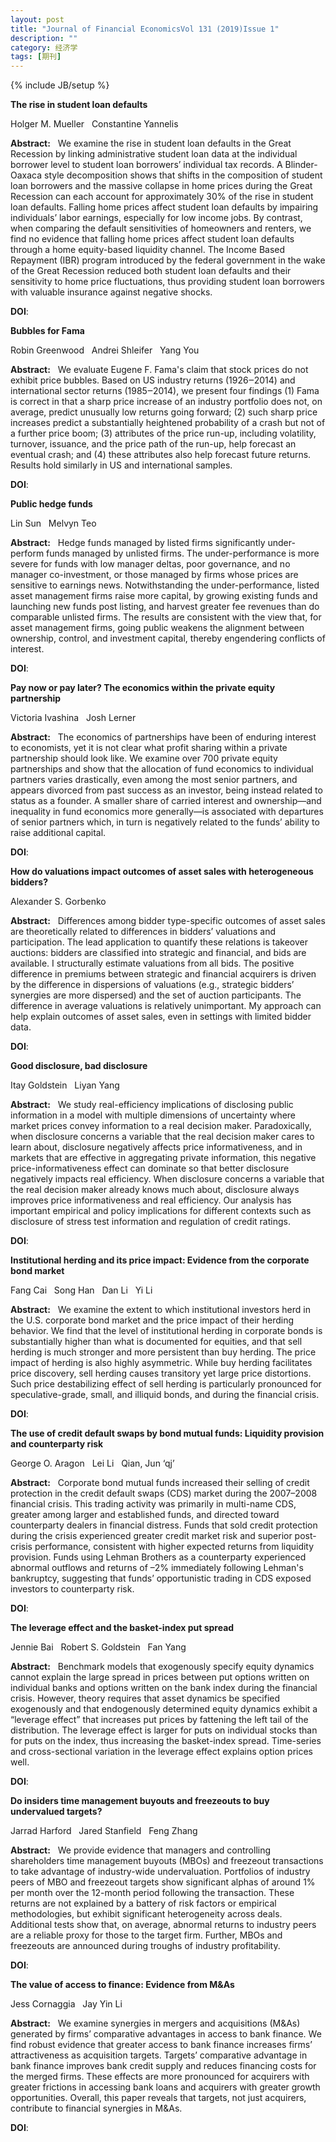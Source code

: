 ```yaml
---
layout: post
title: "Journal of Financial EconomicsVol 131 (2019)Issue 1"
description: ""
category: 经济学
tags: [期刊]
---
```

{% include JB/setup %}

<p><strong>The rise in student loan defaults</strong></p>
<p>Holger M. Mueller&nbsp;&nbsp;&nbsp;Constantine Yannelis&nbsp;&nbsp;&nbsp;</p>
<p><strong>Abstract:</strong>&nbsp;&nbsp;&nbsp;We examine the rise in student loan defaults in the Great Recession by linking administrative student loan data at the individual borrower level to student loan borrowers’ individual tax records. A Blinder-Oaxaca style decomposition shows that shifts in the composition of student loan borrowers and the massive collapse in home prices during the Great Recession can each account for approximately 30% of the rise in student loan defaults. Falling home prices affect student loan defaults by impairing individuals’ labor earnings, especially for low income jobs. By contrast, when comparing the default sensitivities of homeowners and renters, we find no evidence that falling home prices affect student loan defaults through a home equity-based liquidity channel. The Income Based Repayment (IBR) program introduced by the federal government in the wake of the Great Recession reduced both student loan defaults and their sensitivity to home price fluctuations, thus providing student loan borrowers with valuable insurance against negative shocks.</p>
<p><strong>DOI</strong>:
</p>


  

<p><strong>Bubbles for Fama</strong></p>
<p>Robin Greenwood&nbsp;&nbsp;&nbsp;Andrei Shleifer&nbsp;&nbsp;&nbsp;Yang You&nbsp;&nbsp;&nbsp;</p>
<p><strong>Abstract:</strong>&nbsp;&nbsp;&nbsp;We evaluate Eugene F. Fama's claim that stock prices do not exhibit price bubbles. Based on US industry returns (1926‒2014) and international sector returns (1985‒2014), we present four findings (1) Fama is correct in that a sharp price increase of an industry portfolio does not, on average, predict unusually low returns going forward; (2) such sharp price increases predict a substantially heightened probability of a crash but not of a further price boom; (3) attributes of the price run-up, including volatility, turnover, issuance, and the price path of the run-up, help forecast an eventual crash; and (4) these attributes also help forecast future returns. Results hold similarly in US and international samples.</p>
<p><strong>DOI</strong>:
</p>


  

<p><strong>Public hedge funds</strong></p>
<p>Lin Sun&nbsp;&nbsp;&nbsp;Melvyn Teo&nbsp;&nbsp;&nbsp;</p>
<p><strong>Abstract:</strong>&nbsp;&nbsp;&nbsp;Hedge funds managed by listed firms significantly under-perform funds managed by unlisted firms. The under-performance is more severe for funds with low manager deltas, poor governance, and no manager co-investment, or those managed by firms whose prices are sensitive to earnings news. Notwithstanding the under-performance, listed asset management firms raise more capital, by growing existing funds and launching new funds post listing, and harvest greater fee revenues than do comparable unlisted firms. The results are consistent with the view that, for asset management firms, going public weakens the alignment between ownership, control, and investment capital, thereby engendering conflicts of interest.</p>
<p><strong>DOI</strong>:
</p>


  

<p><strong>Pay now or pay later? The economics within the private equity partnership</strong></p>
<p>Victoria Ivashina&nbsp;&nbsp;&nbsp;Josh Lerner&nbsp;&nbsp;&nbsp;</p>
<p><strong>Abstract:</strong>&nbsp;&nbsp;&nbsp;The economics of partnerships have been of enduring interest to economists, yet it is not clear what profit sharing within a private partnership should look like. We examine over 700 private equity partnerships and show that the allocation of fund economics to individual partners varies drastically, even among the most senior partners, and appears divorced from past success as an investor, being instead related to status as a founder. A smaller share of carried interest and ownership—and inequality in fund economics more generally—is associated with departures of senior partners which, in turn is negatively related to the funds’ ability to raise additional capital.</p>
<p><strong>DOI</strong>:
</p>


  

<p><strong>How do valuations impact outcomes of asset sales with heterogeneous bidders?</strong></p>
<p>Alexander S. Gorbenko&nbsp;&nbsp;&nbsp;</p>
<p><strong>Abstract:</strong>&nbsp;&nbsp;&nbsp;Differences among bidder type-specific outcomes of asset sales are theoretically related to differences in bidders’ valuations and participation. The lead application to quantify these relations is takeover auctions: bidders are classified into strategic and financial, and bids are available. I structurally estimate valuations from all bids. The positive difference in premiums between strategic and financial acquirers is driven by the difference in dispersions of valuations (e.g., strategic bidders’ synergies are more dispersed) and the set of auction participants. The difference in average valuations is relatively unimportant. My approach can help explain outcomes of asset sales, even in settings with limited bidder data.</p>
<p><strong>DOI</strong>:
</p>


  

<p><strong>Good disclosure, bad disclosure</strong></p>
<p>Itay Goldstein&nbsp;&nbsp;&nbsp;Liyan Yang&nbsp;&nbsp;&nbsp;</p>
<p><strong>Abstract:</strong>&nbsp;&nbsp;&nbsp;We study real-efficiency implications of disclosing public information in a model with multiple dimensions of uncertainty where market prices convey information to a real decision maker. Paradoxically, when disclosure concerns a variable that the real decision maker cares to learn about, disclosure negatively affects price informativeness, and in markets that are effective in aggregating private information, this negative price-informativeness effect can dominate so that better disclosure negatively impacts real efficiency. When disclosure concerns a variable that the real decision maker already knows much about, disclosure always improves price informativeness and real efficiency. Our analysis has important empirical and policy implications for different contexts such as disclosure of stress test information and regulation of credit ratings.</p>
<p><strong>DOI</strong>:
</p>


  

<p><strong>Institutional herding and its price impact: Evidence from the corporate bond market</strong></p>
<p>Fang Cai&nbsp;&nbsp;&nbsp;Song Han&nbsp;&nbsp;&nbsp;Dan Li&nbsp;&nbsp;&nbsp;Yi Li&nbsp;&nbsp;&nbsp;</p>
<p><strong>Abstract:</strong>&nbsp;&nbsp;&nbsp;We examine the extent to which institutional investors herd in the U.S. corporate bond market and the price impact of their herding behavior. We find that the level of institutional herding in corporate bonds is substantially higher than what is documented for equities, and that sell herding is much stronger and more persistent than buy herding. The price impact of herding is also highly asymmetric. While buy herding facilitates price discovery, sell herding causes transitory yet large price distortions. Such price destabilizing effect of sell herding is particularly pronounced for speculative-grade, small, and illiquid bonds, and during the financial crisis.</p>
<p><strong>DOI</strong>:
</p>


  

<p><strong>The use of credit default swaps by bond mutual funds: Liquidity provision and counterparty risk</strong></p>
<p>George O. Aragon&nbsp;&nbsp;&nbsp;Lei Li&nbsp;&nbsp;&nbsp;Qian, Jun ‘qj’&nbsp;&nbsp;&nbsp;</p>
<p><strong>Abstract:</strong>&nbsp;&nbsp;&nbsp;Corporate bond mutual funds increased their selling of credit protection in the credit default swaps (CDS) market during the 2007–2008 financial crisis. This trading activity was primarily in multi-name CDS, greater among larger and established funds, and directed toward counterparty dealers in financial distress. Funds that sold credit protection during the crisis experienced greater credit market risk and superior post-crisis performance, consistent with higher expected returns from liquidity provision. Funds using Lehman Brothers as a counterparty experienced abnormal outflows and returns of –2% immediately following Lehman's bankruptcy, suggesting that funds’ opportunistic trading in CDS exposed investors to counterparty risk.</p>
<p><strong>DOI</strong>:
</p>


  

<p><strong>The leverage effect and the basket-index put spread</strong></p>
<p>Jennie Bai&nbsp;&nbsp;&nbsp;Robert S. Goldstein&nbsp;&nbsp;&nbsp;Fan Yang&nbsp;&nbsp;&nbsp;</p>
<p><strong>Abstract:</strong>&nbsp;&nbsp;&nbsp;Benchmark models that exogenously specify equity dynamics cannot explain the large spread in prices between put options written on individual banks and options written on the bank index during the financial crisis. However, theory requires that asset dynamics be specified exogenously and that endogenously determined equity dynamics exhibit a “leverage effect” that increases put prices by fattening the left tail of the distribution. The leverage effect is larger for puts on individual stocks than for puts on the index, thus increasing the basket-index spread. Time-series and cross-sectional variation in the leverage effect explains option prices well.</p>
<p><strong>DOI</strong>:
</p>


  

<p><strong>Do insiders time management buyouts and freezeouts to buy undervalued targets?</strong></p>
<p>Jarrad Harford&nbsp;&nbsp;&nbsp;Jared Stanfield&nbsp;&nbsp;&nbsp;Feng Zhang&nbsp;&nbsp;&nbsp;</p>
<p><strong>Abstract:</strong>&nbsp;&nbsp;&nbsp;We provide evidence that managers and controlling shareholders time management buyouts (MBOs) and freezeout transactions to take advantage of industry-wide undervaluation. Portfolios of industry peers of MBO and freezeout targets show significant alphas of around 1% per month over the 12-month period following the transaction. These returns are not explained by a battery of risk factors or empirical methodologies, but exhibit significant heterogeneity across deals. Additional tests show that, on average, abnormal returns to industry peers are a reliable proxy for those to the target firm. Further, MBOs and freezeouts are announced during troughs of industry profitability.</p>
<p><strong>DOI</strong>:
</p>


  

<p><strong>The value of access to finance: Evidence from M&As</strong></p>
<p>Jess Cornaggia&nbsp;&nbsp;&nbsp;Jay Yin Li&nbsp;&nbsp;&nbsp;</p>
<p><strong>Abstract:</strong>&nbsp;&nbsp;&nbsp;We examine synergies in mergers and acquisitions (M&As) generated by firms’ comparative advantages in access to bank finance. We find robust evidence that greater access to bank finance increases firms’ attractiveness as acquisition targets. Targets’ comparative advantage in bank finance improves bank credit supply and reduces financing costs for the merged firms. These effects are more pronounced for acquirers with greater frictions in accessing bank loans and acquirers with greater growth opportunities. Overall, this paper reveals that targets, not just acquirers, contribute to financial synergies in M&As.</p>
<p><strong>DOI</strong>:
</p>


  